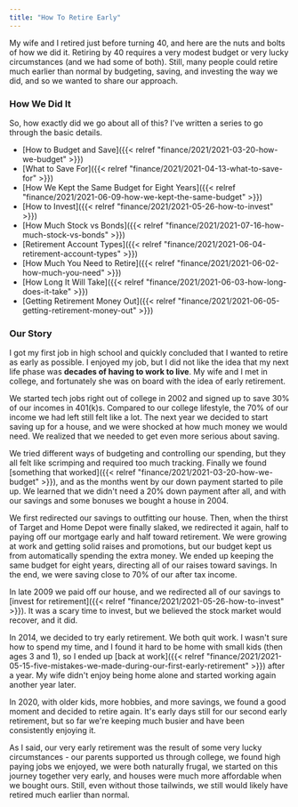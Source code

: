 ```yaml
---
title: "How To Retire Early"
---
```


My wife and I retired just before turning 40, and here are the nuts and bolts of how we did it. Retiring by 40 requires a very modest budget or very lucky circumstances (and we had some of both). Still, many people could retire much earlier than normal by budgeting, saving, and investing the way we did, and so we wanted to share our approach.

### How We Did It

So, how exactly did we go about all of this? I've written a series to go through the basic details.

* [How to Budget and Save]({{< relref "finance/2021/2021-03-20-how-we-budget" >}})
* [What to Save For]({{< relref "finance/2021/2021-04-13-what-to-save-for" >}})
* [How We Kept the Same Budget for Eight Years]({{< relref "finance/2021/2021-06-09-how-we-kept-the-same-budget" >}})
* [How to Invest]({{< relref "finance/2021/2021-05-26-how-to-invest" >}})
* [How Much Stock vs Bonds]({{< relref "finance/2021/2021-07-16-how-much-stock-vs-bonds" >}})
* [Retirement Account Types]({{< relref "finance/2021/2021-06-04-retirement-account-types" >}})
* [How Much You Need to Retire]({{< relref "finance/2021/2021-06-02-how-much-you-need" >}})
* [How Long It Will Take]({{< relref "finance/2021/2021-06-03-how-long-does-it-take" >}})
* [Getting Retirement Money Out]({{< relref "finance/2021/2021-06-05-getting-retirement-money-out" >}})


### Our Story

I got my first job in high school and quickly concluded that I wanted to retire as early as possible. I enjoyed my job, but I did not like the idea that my next life phase was **decades of having to work to live**. My wife and I met in college, and fortunately she was on board with the idea of early retirement.

We started tech jobs right out of college in 2002 and signed up to save 30% of our incomes in 401(k)s. Compared to our college lifestyle, the 70% of our income we had left still felt like a lot. The next year we decided to start saving up for a house, and we were shocked at how much money we would need. We realized that we needed to get even more serious about saving.

We tried different ways of budgeting and controlling our spending, but they all felt like scrimping and required too much tracking. Finally we found [something that worked]({{< relref "finance/2021/2021-03-20-how-we-budget" >}}), and as the months went by our down payment started to pile up. We learned that we didn't need a 20% down payment after all, and with our savings and some bonuses we bought a house in 2004.

We first redirected our savings to outfitting our house.  Then, when the thirst of Target and Home Depot were finally slaked, we redirected it again, half to paying off our mortgage early and half toward retirement. We were growing at work and getting solid raises and promotions, but our budget kept us from automatically spending the extra money. We ended up keeping the same budget for eight years, directing all of our raises toward savings. In the end, we were saving close to 70% of our after tax income.

In late 2009 we paid off our house, and we redirected all of our savings to [invest for retirement]({{< relref "finance/2021/2021-05-26-how-to-invest" >}}). It was a scary time to invest, but we believed the stock market would recover, and it did.

In 2014, we decided to try early retirement. We both quit work. I wasn't sure how to spend my time, and I found it hard to be home with small kids (then ages 3 and 1), so I ended up [back at work]({{< relref "finance/2021/2021-05-15-five-mistakes-we-made-during-our-first-early-retirement" >}}) after a year. My wife didn't enjoy being home alone and started working again another year later.

In 2020, with older kids, more hobbies, and more savings, we found a good moment and decided to retire again. It's early days still for our second early retirement, but so far we're keeping much busier and have been consistently enjoying it.

As I said, our very early retirement was the result of some very lucky circumstances - our parents supported us through college, we found high paying jobs we enjoyed, we were both naturally frugal, we started on this journey together very early, and houses were much more affordable when we bought ours. Still, even without those tailwinds, we still would likely have retired much earlier than normal.
